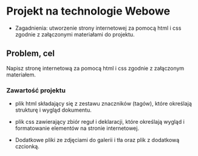 # Projekt na technologie Webowe

- Zagadnienia: utworzenie strony internetowej za pomocą html i css zgodnie z załączonymi materiałami do projektu.

## Problem, cel

Napisz stronę internetową za pomocą html i css zgodnie z załączonym materiałem.

### Zawartość projektu

- plik html składający się z zestawu znaczników (tagów), które określają strukturę i wygląd dokumentu.

- plik css zawierający zbiór reguł i deklaracji, które określają wygląd i formatowanie elementów na stronie internetowej.

- Dodatkowe pliki ze zdjęciami do galerii i tła oraz plik z dodatkową czcionką.
